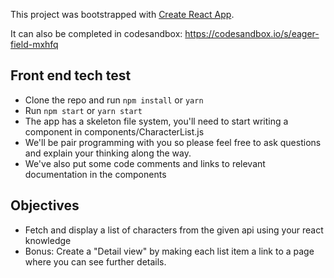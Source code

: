 This project was bootstrapped with [Create React App](https://github.com/facebook/create-react-app).

It can also be completed in codesandbox: https://codesandbox.io/s/eager-field-mxhfq

## Front end tech test

- Clone the repo and run `npm install` or `yarn`
- Run `npm start` or `yarn start`
- The app has a skeleton file system, you'll need to start writing a component in components/CharacterList.js
- We'll be pair programming with you so please feel free to ask questions and explain your thinking along the way.
- We've also put some code comments and links to relevant documentation in the components

## Objectives

- Fetch and display a list of characters from the given api using your react knowledge
- Bonus: Create a "Detail view" by making each list item a link to a page where you can see further details.
